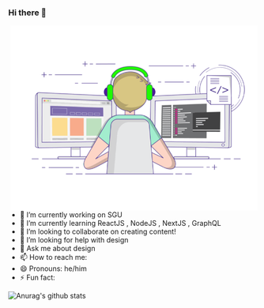 ### Hi there 👋

<img align="right" alt="GIF" src="https://raw.githubusercontent.com/devSouvik/devSouvik/master/gif3.gif" width="500"/>

- 🔭 I’m currently working on SGU
- 🌱 I’m currently learning ReactJS , NodeJS , NextJS , GraphQL
- 👯 I’m looking to collaborate on creating content!
- 🤔 I’m looking for help with design
- 💬 Ask me about design
- 📫 How to reach me:
- 😄 Pronouns: he/him
- ⚡ Fun fact:

![Anurag's github stats](https://github-readme-stats.vercel.app/api?username=anhhtuann&count_private=true&show_icons=true&theme=radical)
